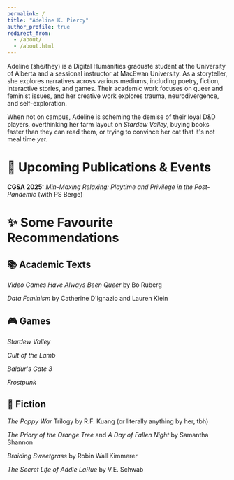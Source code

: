 ```yaml
---
permalink: /
title: "Adeline K. Piercy"
author_profile: true
redirect_from: 
  - /about/
  - /about.html
---
```



Adeline (she/they) is a Digital Humanities graduate student at the University of Alberta and a sessional instructor at MacEwan University. As a storyteller, she explores narratives across various mediums, including poetry, fiction, interactive stories, and games. Their academic work focuses on queer and feminist issues, and her creative work explores trauma, neurodivergence, and self-exploration.

When not on campus, Adeline is scheming the demise of their loyal D&D players, overthinking her farm layout on *Stardew Valley*, buying books faster than they can read them, or trying to convince her cat that it's not meal time *yet*. 


📅 Upcoming Publications & Events
=========
**CGSA 2025:** *Min-Maxing Relaxing: Playtime and Privilege in the Post-Pandemic* (with PS Berge)


✨ Some Favourite Recommendations
=======

📚 Academic Texts
-----
*Video Games Have Always Been Queer* by Bo Ruberg

*Data Feminism* by Catherine D'Ignazio and Lauren Klein

🎮 Games
-----
*Stardew Valley*

*Cult of the Lamb*

*Baldur's Gate 3*

*Frostpunk*

📖 Fiction
-----
*The Poppy War* Trilogy by R.F. Kuang (or literally anything by her, tbh)

*The Priory of the Orange Tree* and *A Day of Fallen Night* by Samantha Shannon

*Braiding Sweetgrass* by Robin Wall Kimmerer

*The Secret Life of Addie LaRue* by V.E. Schwab
